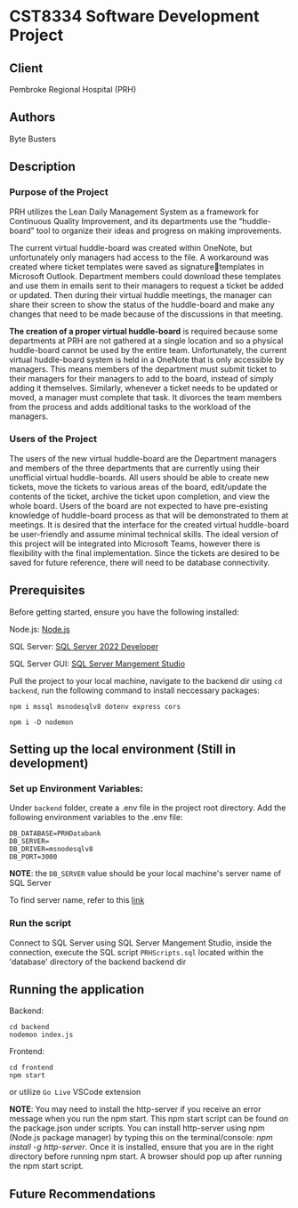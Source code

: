 # CST8334 Software Development Project
## Client
Pembroke Regional Hospital (PRH)
## Authors
Byte Busters
## Description
### Purpose of the Project
PRH utilizes the Lean Daily Management System as a framework for Continuous Quality Improvement, 
and its departments use the “huddle-board” tool to organize their ideas and progress on making improvements.

The current virtual huddle-board was created within OneNote, but unfortunately only managers had access to the file. A workaround was created where ticket templates were saved as signaturetemplates in Microsoft Outlook. Department members could download these templates and use them in emails sent to their managers to request a ticket be added or updated. Then during their virtual huddle meetings, the manager can share their screen to show the status of the huddle-board and make any changes that need to be made because 
of the discussions in that meeting.

**The creation of a proper virtual huddle-board** is required because some departments at PRH are not 
gathered at a single location and so a physical huddle-board cannot be used by the entire team. Unfortunately, the 
current virtual huddle-board system is held in a OneNote that is only accessible by managers. This means members 
of the department must submit ticket to their managers for their managers to add to the board, instead of simply 
adding it themselves. Similarly, whenever a ticket needs to be updated or moved, a manager must complete that 
task. It divorces the team members from the process and adds additional tasks to the workload of the managers.
### Users of the Project
The users of the new virtual huddle-board are the Department managers and members of the three 
departments that are currently using their unofficial virtual huddle-boards. All users should be able to create new 
tickets, move the tickets to various areas of the board, edit/update the contents of the ticket, archive the ticket upon 
completion, and view the whole board. Users of the board are not expected to have pre-existing knowledge of 
huddle-board process as that will be demonstrated to them at meetings. It is desired that the interface for the 
created virtual huddle-board be user-friendly and assume minimal technical skills. The ideal version of this project 
will be integrated into Microsoft Teams, however there is flexibility with the final implementation. Since the 
tickets are desired to be saved for future reference, there will need to be database connectivity.
## Prerequisites
Before getting started, ensure you have the following installed:

Node.js: [Node.js](https://nodejs.org/en/download/)

SQL Server: [SQL Server 2022 Developer](https://www.microsoft.com/en-us/sql-server/sql-server-downloads?ocid=ORSEARCH_Bing)

SQL Server GUI: [SQL Server Mangement Studio](https://learn.microsoft.com/en-us/sql/ssms/download-sql-server-management-studio-ssms?view=sql-server-ver16#download-ssms)

Pull the project to your local machine, navigate to the backend dir using `cd backend`, run the following command to install neccessary packages:
```
npm i mssql msnodesqlv8 dotenv express cors

npm i -D nodemon
```
## Setting up the local environment (Still in development)
### Set up Environment Variables:
Under `backend` folder, create a .env file in the project root directory.
Add the following environment variables to the .env file:

```
DB_DATABASE=PRHDatabank
DB_SERVER=
DB_DRIVER=msnodesqlv8
DB_PORT=3000
```
**NOTE**: the `DB_SERVER` value should be your local machine's server name of SQL Server

To find server name, refer to this [link](https://stackoverflow.com/questions/16088151/how-to-find-server-name-of-sql-server-management-studio)

### Run the script
Connect to SQL Server using SQL Server Mangement Studio, inside the connection, execute the SQL script `PRHScripts.sql` located within the 'database' directory of the backend backend dir

## Running the application
Backend: 
```
cd backend
nodemon index.js
```

Frontend: 
```
cd frontend
npm start
```
or utilize `Go Live` VSCode extension

**NOTE**: You may need to install the http-server if you receive an error message when you run the npm start. This npm start script can be found on the package.json under scripts. You can install http-server using npm (Node.js package manager) by typing this on the terminal/console: *npm install -g http-server*. Once it is installed, ensure that you are in the right directory before running npm start. A browser should pop up after running the npm start script. 


## Future Recommendations

